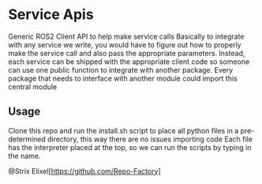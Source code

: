 # Service Apis

Generic ROS2 Client API to help make service calls
Basically to integrate with any service we write, you would have to figure out how to properly make
the service call and also pass the appropriate parameters. Instead, each service can be shipped with 
the appropriate client code so someone can use one public function to integrate with another package.
Every package that needs to interface with another module could import this central module

## Usage

Clone this repo and run the install.sh script to place all python files in a pre-determined directory, this way there are no issues importing code
Each file has the interpreter placed at the top, so we can run the scripts by typing in the name.

@Strix Elixel[https://github.com/Repo-Factory]